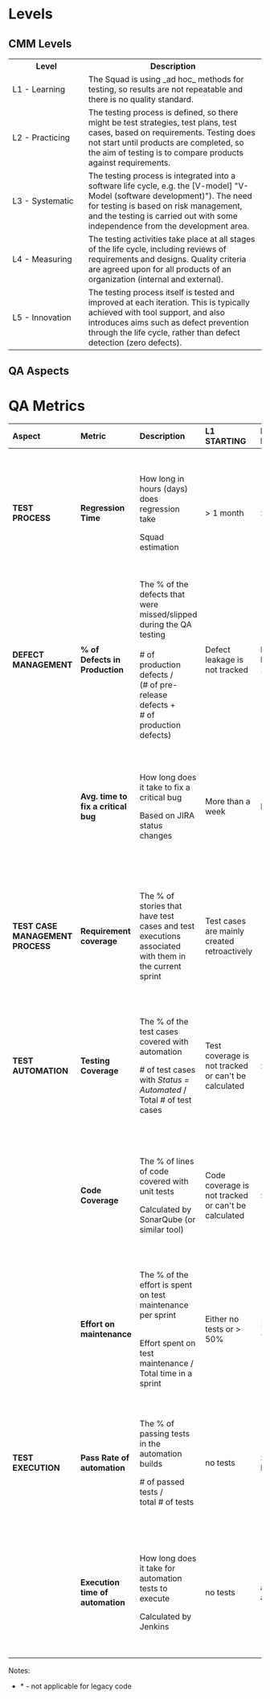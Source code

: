 ﻿
# Levels
## CMM Levels
<table>
	<colgroup>
		<col  style="width: 30%" />
		<col  style="width: 70%" />
	</colgroup>
	<tbody>
		<tr>
			<th>Level</th>
			<th>Description</th>
		</tr>
		<tr>
			<td>L1 - Learning</td>
			<td>The Squad is using  _ad hoc_  methods for testing, so results are not repeatable and there is no quality standard.</td>
		</tr>		
		<tr>
			<td>L2 - Practicing </td>
			<td>The testing process is defined, so there might be test strategies, test plans, test cases, based on requirements. Testing does not start until products are completed, so the aim of testing is to compare products against requirements.</td>
		</tr>		
		<tr>
			<td>L3 - Systematic</td>
			<td>The testing process is integrated into a software life cycle, e.g. the  [V-model] "V-Model (software development)"). The need for testing is based on risk management, and the testing is carried out with some independence from the development area.</td>
		</tr>
		<tr>
			<td>L4 - Measuring</td>
			<td>The testing activities take place at all stages of the life cycle, including reviews of requirements and designs. Quality criteria are agreed upon for all products of an organization (internal and external).</td>
		</tr>
		<tr>
			<td>L5 - Innovation</td>
			<td>The testing process itself is tested and improved at each iteration. This is typically achieved with tool support, and also introduces aims such as defect prevention through the life cycle, rather than defect detection (zero defects).</td>
		</tr>				
	</tbody>
</table>

## QA Aspects
<h1 id="-qa-metrics-"><strong>QA Metrics</strong></h1>
<table>
<thead>
<tr>
<th style="text-align:left"><strong>Aspect</strong></th>
<th style="text-align:left"><strong>Metric</strong></th>
<th style="text-align:left"><strong>Description</strong></th>
<th style="text-align:left"><strong>L1 STARTING</strong></th>
<th style="text-align:left"><strong>L2 PRACTICING</strong></th>
<th style="text-align:left"><strong>L3 SYSTEMATIC</strong></th>
<th style="text-align:left"><strong>L4 MEASURING</strong></th>
<th style="text-align:left"><strong>L5 INNOVATING</strong></th>
<th style="text-align:left"><strong>Level</strong></th>
<th style="text-align:left"><strong>Current Value</strong></th>
</tr>
</thead>
<tbody>
<tr>
<td style="text-align:left"><strong>TEST PROCESS</strong></td>
<td style="text-align:left"><strong>Regression Time</strong></td>
<td style="text-align:left"><p>How long in hours (days) does regression take</p><p></p><p>Squad estimation</p></td>
<td style="text-align:left">&gt; 1 month</td>
<td style="text-align:left">&gt; 1 week</td>
<td style="text-align:left">&lt; 4 hours</td>
<td style="text-align:left">&lt; 2 hours</td>
<td style="text-align:left">&lt; 1 hour</td>
<td style="text-align:left"><p>- L1</p><p>- L2</p><p>- L3</p><p>- L4</p><p>- L5</p><p>- Skipped</p></td>
<td style="text-align:left"></td>
</tr>
<tr>
<td style="text-align:left"><p><strong>DEFECT MANAGEMENT</strong></p><p></p><p></p></td>
<td style="text-align:left"><p><strong>% of Defects in Production</strong></p><p></p><p></p></td>
<td style="text-align:left">The % of the defects that were missed/slipped during the QA testing<br><br># of production defects / <br>(# of pre-release defects + <br># of production defects)</td>
<td style="text-align:left">Defect leakage is not tracked</td>
<td style="text-align:left">Defect leakage &gt; 15%</td>
<td style="text-align:left">Defect leakage &lt; 5%</td>
<td style="text-align:left">Defect leakage &lt; 3%</td>
<td style="text-align:left">Defect leakage &lt; 1%</td>
<td style="text-align:left"><p>- L1</p><p>- L2</p><p>- L3</p><p>- L4</p><p>- L5</p><p>- Skipped</p></td>
<td style="text-align:left"></td>
</tr>
<tr>
<td style="text-align:left"></td>
<td style="text-align:left"><strong>Avg. time to fix a critical bug</strong></td>
<td style="text-align:left"><p>How long does it take to fix a critical bug</p><p></p><p>Based on JIRA status changes </p></td>
<td style="text-align:left">More than a week</td>
<td style="text-align:left">Few days</td>
<td style="text-align:left">A day</td>
<td style="text-align:left">half a day</td>
<td style="text-align:left">Few hours</td>
<td style="text-align:left"><p>- L1</p><p>- L2</p><p>- L3</p><p>- L4</p><p>- L5</p><p>- Skipped</p></td>
<td style="text-align:left"></td>
</tr>
<tr>
<td style="text-align:left"><strong>TEST CASE MANAGEMENT PROCESS</strong></td>
<td style="text-align:left"><strong>Requirement coverage</strong></td>
<td style="text-align:left">The % of stories that have test cases and test executions associated with them in the current sprint</td>
<td style="text-align:left">Test cases are mainly created retroactively</td>
<td style="text-align:left"><code> </code>&lt; 50%</td>
<td style="text-align:left">&gt; 90%</td>
<td style="text-align:left">&gt; 95%</td>
<td style="text-align:left">= 100%</td>
<td style="text-align:left"><p>- L1</p><p>- L2</p><p>- L3</p><p>- L4</p><p>- L5</p><p>- Skipped</p></td>
<td style="text-align:left"></td>
</tr>
<tr>
<td style="text-align:left"><p><strong>TEST AUTOMATION</strong></p><p></p><p></p></td>
<td style="text-align:left"><strong>Testing Coverage</strong></td>
<td style="text-align:left"><p>The % of the test cases covered with automation</p><p></p><p># of test cases with <em>Status = Automated</em> /<br>Total # of test cases</p></td>
<td style="text-align:left">Test coverage is not tracked or can&#39;t be calculated</td>
<td style="text-align:left">&gt; 20%</td>
<td style="text-align:left">&gt; 70%</td>
<td style="text-align:left">&gt; 80%</td>
<td style="text-align:left">&gt; 95%</td>
<td style="text-align:left"><p>- L1</p><p>- L2</p><p>- L3</p><p>- L4</p><p>- L5</p><p>- Skipped</p></td>
<td style="text-align:left"></td>
</tr>
<tr>
<td style="text-align:left"></td>
<td style="text-align:left"><strong>Code Coverage</strong></td>
<td style="text-align:left"><p>The % of lines of code covered with unit tests</p><p></p><p>Calculated by SonarQube (or similar tool)</p></td>
<td style="text-align:left">Code coverage is not tracked or can&#39;t be calculated</td>
<td style="text-align:left">&gt; 30%*</td>
<td style="text-align:left">&gt; 70%*</td>
<td style="text-align:left">&gt; 80%*</td>
<td style="text-align:left">&gt; 90%*</td>
<td style="text-align:left"><p>- L1</p><p>- L2</p><p>- L3</p><p>- L4</p><p>- L5</p><p>- Skipped</p></td>
<td style="text-align:left"></td>
</tr>
<tr>
<td style="text-align:left"></td>
<td style="text-align:left"><strong>Effort on maintenance</strong></td>
<td style="text-align:left"><p>The % of the effort is spent on test maintenance per sprint</p><p><br>Effort spent on test maintenance / <br>Total time in a sprint</p></td>
<td style="text-align:left">Either no tests or &gt; 50%</td>
<td style="text-align:left">15% &lt; effort &lt; 50%</td>
<td style="text-align:left">&lt; 15%</td>
<td style="text-align:left">&lt; 10%</td>
<td style="text-align:left">&lt; 5%</td>
<td style="text-align:left"><p>- L1</p><p>- L2</p><p>- L3</p><p>- L4</p><p>- L5</p><p>- Skipped</p></td>
<td style="text-align:left"></td>
</tr>
<tr>
<td style="text-align:left"><strong>TEST EXECUTION</strong></td>
<td style="text-align:left"><strong>Pass Rate of automation</strong></td>
<td style="text-align:left"><p>The % of passing tests in the automation builds</p><p></p><p># of passed tests / <br>total # of tests</p></td>
<td style="text-align:left">no tests</td>
<td style="text-align:left">&gt; 50% for E2E tests</td>
<td style="text-align:left">&gt; 90% for E2E tests</td>
<td style="text-align:left">&gt; 95% for E2E tests</td>
<td style="text-align:left">&gt; 99% for E2E tests</td>
<td style="text-align:left"><p>- L1</p><p>- L2</p><p>- L3</p><p>- L4</p><p>- L5</p><p>- Skipped</p></td>
<td style="text-align:left"></td>
</tr>
<tr>
<td style="text-align:left"></td>
<td style="text-align:left"><strong>Execution time of automation</strong></td>
<td style="text-align:left"><p>How long does it take for automation tests to execute</p><p></p><p>Calculated by Jenkins </p></td>
<td style="text-align:left">no tests</td>
<td style="text-align:left">any time is acceptable</td>
<td style="text-align:left">&lt; 6h<br>(able to execute nightly)</td>
<td style="text-align:left">&lt; 4h</td>
<td style="text-align:left">&lt; 1h</td>
<td style="text-align:left"><p>- L1</p><p>- L2</p><p>- L3</p><p>- L4</p><p>- L5</p><p>- Skipped</p></td>
</tr>
</tbody>
</table>
<p>Notes:</p>
<ul>
<li>* - not applicable for legacy code</li>
</ul>

